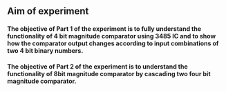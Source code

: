 ## Aim of experiment
#### The objective of Part 1 of the experiment is to fully understand the functionality of 4 bit magnitude comparator using 3485 IC and to show how the comparator output changes according to input combinations of two 4 bit binary numbers.
#### The objective of Part 2 of the experiment is to understand the functionality of 8bit magnitude comparator by cascading two four bit magnitude comparator.